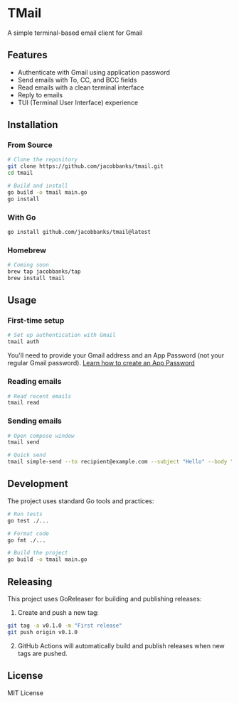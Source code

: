 # TMail

A simple terminal-based email client for Gmail

## Features

- Authenticate with Gmail using application password
- Send emails with To, CC, and BCC fields
- Read emails with a clean terminal interface
- Reply to emails
- TUI (Terminal User Interface) experience

## Installation

### From Source

```bash
# Clone the repository
git clone https://github.com/jacobbanks/tmail.git
cd tmail

# Build and install
go build -o tmail main.go
go install
```

### With Go

```bash
go install github.com/jacobbanks/tmail@latest
```

### Homebrew

```bash
# Coming soon
brew tap jacobbanks/tap
brew install tmail
```

## Usage

### First-time setup

```bash
# Set up authentication with Gmail
tmail auth
```

You'll need to provide your Gmail address and an App Password (not your regular Gmail password).
[Learn how to create an App Password](https://support.google.com/accounts/answer/185833)

### Reading emails

```bash
# Read recent emails
tmail read
```

### Sending emails

```bash
# Open compose window
tmail send

# Quick send
tmail simple-send --to recipient@example.com --subject "Hello" --body "Hi there!"
```

## Development

The project uses standard Go tools and practices:

```bash
# Run tests
go test ./...

# Format code
go fmt ./...

# Build the project
go build -o tmail main.go
```

## Releasing

This project uses GoReleaser for building and publishing releases:

1. Create and push a new tag:
```bash
git tag -a v0.1.0 -m "First release"
git push origin v0.1.0
```

2. GitHub Actions will automatically build and publish releases when new tags are pushed.

## License

MIT License